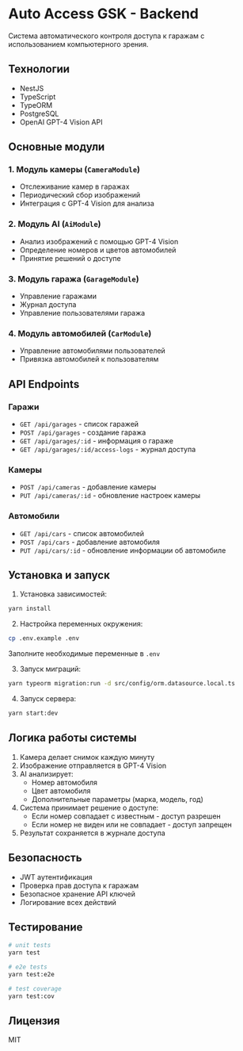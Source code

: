 # Auto Access GSK - Backend

Система автоматического контроля доступа к гаражам с использованием компьютерного зрения.

## Технологии

- NestJS
- TypeScript
- TypeORM
- PostgreSQL
- OpenAI GPT-4 Vision API

## Основные модули

### 1. Модуль камеры (`CameraModule`)

- Отслеживание камер в гаражах
- Периодический сбор изображений
- Интеграция с GPT-4 Vision для анализа

### 2. Модуль AI (`AiModule`)

- Анализ изображений с помощью GPT-4 Vision
- Определение номеров и цветов автомобилей
- Принятие решений о доступе

### 3. Модуль гаража (`GarageModule`)

- Управление гаражами
- Журнал доступа
- Управление пользователями гаража

### 4. Модуль автомобилей (`CarModule`)

- Управление автомобилями пользователей
- Привязка автомобилей к пользователям

## API Endpoints

### Гаражи

- `GET /api/garages` - список гаражей
- `POST /api/garages` - создание гаража
- `GET /api/garages/:id` - информация о гараже
- `GET /api/garages/:id/access-logs` - журнал доступа

### Камеры

- `POST /api/cameras` - добавление камеры
- `PUT /api/cameras/:id` - обновление настроек камеры

### Автомобили

- `GET /api/cars` - список автомобилей
- `POST /api/cars` - добавление автомобиля
- `PUT /api/cars/:id` - обновление информации об автомобиле

## Установка и запуск

1. Установка зависимостей:

```bash
yarn install
```

2. Настройка переменных окружения:

```bash
cp .env.example .env
```

Заполните необходимые переменные в `.env`

3. Запуск миграций:

```bash
yarn typeorm migration:run -d src/config/orm.datasource.local.ts
```

4. Запуск сервера:

```bash
yarn start:dev
```

## Логика работы системы

1. Камера делает снимок каждую минуту
2. Изображение отправляется в GPT-4 Vision
3. AI анализирует:
   - Номер автомобиля
   - Цвет автомобиля
   - Дополнительные параметры (марка, модель, год)
4. Система принимает решение о доступе:
   - Если номер совпадает с известным - доступ разрешен
   - Если номер не виден или не совпадает - доступ запрещен
5. Результат сохраняется в журнале доступа

## Безопасность

- JWT аутентификация
- Проверка прав доступа к гаражам
- Безопасное хранение API ключей
- Логирование всех действий

## Тестирование

```bash
# unit tests
yarn test

# e2e tests
yarn test:e2e

# test coverage
yarn test:cov
```

## Лицензия

MIT
